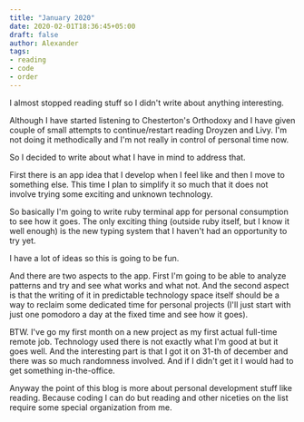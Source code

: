 ```yaml
---
title: "January 2020"
date: 2020-02-01T18:36:45+05:00
draft: false
author: Alexander
tags:
- reading
- code
- order
---
```


I almost stopped reading stuff so I didn't write about anything interesting.

Although I have started listening to Chesterton's Orthodoxy and I have given couple of small attempts to continue/restart reading Droyzen and Livy.
I'm not doing it methodically and I'm not really in
control of personal time now.

So I decided to write about what I have in mind to address that.

First there is an app idea that I develop when I feel like
and then I move to something else.
This time I plan to simplify it so much that
it does not involve trying some exciting and unknown
technology.

So basically I'm going to write ruby terminal app for personal
consumption to see how it goes.
The only exciting thing (outside ruby itself, but I know it well enough) is the
new typing system that I haven't had an opportunity to try
yet.

I have a lot of ideas so this is going to be fun.

And there are two aspects to the app.
First I'm going to be able to analyze patterns and try and see what works and what not.
And the second aspect is that the writing of it in predictable technology space itself should be a way to
reclaim some dedicated time for personal projects (I'll just start with just one pomodoro a day at the fixed time and see how it goes).

BTW. I've go my first month on a new project as my first actual full-time remote job.
Technology used there is not exactly what I'm good at but it goes well.
And the interesting part is that I got it on 31-th of december and there was so much randomness involved.
And if I didn't get it I would had to get something in-the-office.

Anyway the point of this blog is more about personal development stuff like reading.
Because coding I can do but reading and other niceties on the list require some special organization from me.
